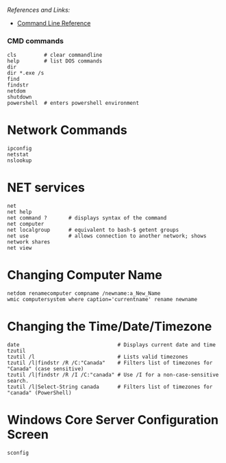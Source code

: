 *References and Links:*
- [Command Line Reference](https://commandwindows.com/command3.htm)

### CMD commands
```
cls         # clear commandline
help        # list DOS commands
dir
dir *.exe /s
find
findstr
netdom
shutdown
powershell  # enters powershell environment
```

# Network Commands
```
ipconfig
netstat
nslookup
```

# NET services
```
net
net help
net command ?       # displays syntax of the command
net computer
net localgroup      # equivalent to bash-$ getent groups
net use             # allows connection to another network; shows network shares
net view            
```

# Changing Computer Name
```
netdom renamecomputer compname /newname:a_New_Name
wmic computersystem where caption='currentname' rename newname
```

# Changing the Time/Date/Timezone
```
date                                # Displays current date and time
tzutil
tzutil /l                           # Lists valid timezones
tzutil /l|findstr /R /C:"Canada"    # Filters list of timezones for "Canada" (case sensitive)
tzutil /l|findstr /R /I /C:"canada" # Use /I for a non-case-sensitive search.
tzutil /l|Select-String canada      # Filters list of timezones for "canada" (PowerShell)

```

# Windows Core Server Configuration Screen
```
sconfig
```
